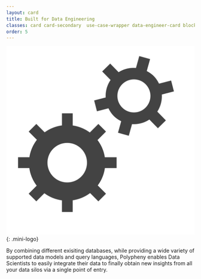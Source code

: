 ```yaml
---
layout: card
title: Built for Data Engineering
classes: card card-secondary  use-case-wrapper data-engineer-card block-33 text-centered  block
order: 5
---
```


![Operations Logo](/assets/images/landing/gear.svg){: .mini-logo}

By combining different exisiting databases, while providing a wide variety of supported data models and query languages, Polypheny enables Data Scientists to easily integrate their data to finally obtain new insights from all your data silos via a single point of entry.